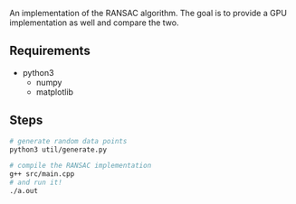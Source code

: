 An implementation of the RANSAC algorithm. The goal is to provide a GPU implementation as well and compare the two.

## Requirements

- python3
    - numpy
    - matplotlib

## Steps

``` sh
# generate random data points
python3 util/generate.py

# compile the RANSAC implementation
g++ src/main.cpp
# and run it!
./a.out
```
